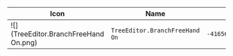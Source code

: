 | Icon | Name | File ID |
| ---  | ---  | ---     |
| ![](TreeEditor.BranchFreeHand On.png) | `TreeEditor.BranchFreeHand On` | `-4165606376781383473` |
